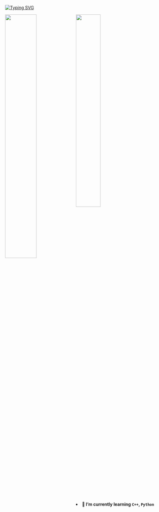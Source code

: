 <a href="https://git.io/typing-svg"><img src="https://readme-typing-svg.herokuapp.com?font=Merriweather&weight=100&size=30&pause=1000&color=000000&background=FFFFFF00&width=435&lines=Under+construction...;%E5%98%BB%E5%98%BB%E5%98%BB%EF%BC%8CGithub%EF%BC%8C%E5%95%9F%E5%8B%95%EF%BC%81" alt="Typing SVG" /></a>
<br>    
<div>
  <p>
  <span align="left">
  <img width="40%" src="https://github-readme-stats.vercel.app/api?username=cct1225&rank_icon=github" />
  </span>
  <img align="left" width="45%"  src="https://github-readme-stats.vercel.app/api/top-langs/?username=cct1225&layout=compact" />
  </p>
  <div>
    <h4>
      <li>🌱 I’m currently learning <code>C++</code>, <code>Python</code>
    </h4>
  </div>
</div>

<!--

**cct1225/cct1225** is a ✨ _special_ ✨ repository because its `README.md` (this file) appears on your GitHub profile.

Here are some ideas to get you started:

- 🔭 I’m currently working on ...
- 🌱 I’m currently learning ...
- 👯 I’m looking to collaborate on ...
- 🤔 I’m looking for help with ...
- 💬 Ask me about ...
- 📫 How to reach me: ...
- 😄 Pronouns: ...
- ⚡ Fun fact: ...
-->
